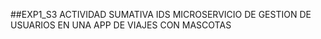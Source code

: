 ##EXP1_S3 ACTIVIDAD SUMATIVA IDS MICROSERVICIO DE GESTION DE USUARIOS EN UNA APP DE VIAJES CON MASCOTAS
